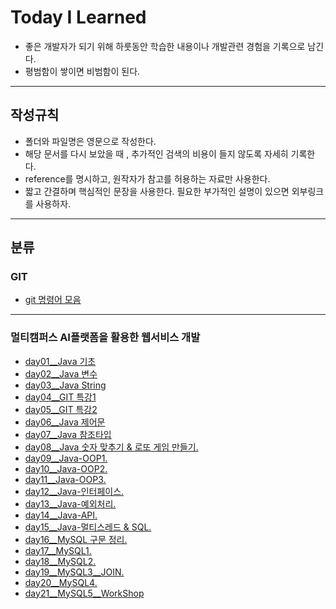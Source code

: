 # Today I Learned

- 좋은 개발자가 되기 위해 하룻동안 학습한 내용이나 개발관련 경험을 기록으로 남긴다.
- 평범함이 쌓이면 비범함이 된다.

---

## 작성규칙

- 폴더와 파일명은 영문으로 작성한다.
- 해당 문서를 다시 보았을 때 , 추가적인 검색의 비용이 들지 않도록 자세히 기록한다.
- reference를 명시하고, 원작자가 참고를 허용하는 자료만 사용한다.
- 짧고 간결하며 핵심적인 문장을 사용한다. 필요한 부가적인 설명이 있으면 외부링크를 사용하자.

---

## 분류

### GIT

- [git 명령어 모음](https://github.com/kansg92/TIL/blob/master/GIT/gitcommand.md)

---

### 멀티캠퍼스 AI플랫폼을 활용한 웹서비스 개발

- [day01\_\_Java 기초](https://github.com/kansg92/TIL/blob/master/multi%20campus%2014th/day01__Java.md)
- [day02\_\_Java 변수](https://github.com/kansg92/TIL/blob/master/multi%20campus%2014th/day02__java%20variable.md)
- [day03\_\_Java String](https://github.com/kansg92/TIL/blob/master/multi%20campus%2014th/day03__Java%20String%20%26%20system.md)
- [day04\_\_GIT 특강1](https://github.com/kansg92/TIL/blob/master/multi%20campus%2014th/day04__GIT.md)
- [day05\_\_GIT 특강2](https://github.com/kansg92/TIL/blob/master/multi%20campus%2014th/day05__GIT2.md)
- [day06\_\_Java 제어문](https://github.com/kansg92/TIL/blob/master/multi%20campus%2014th/day06__%20Control%20Statement.md)
- [day07\_\_Java 참조타입](https://github.com/kansg92/TIL/blob/master/multi%20campus%2014th/day07__Java-reference-type.md)
- [day08\_\_Java 숫자 맞추기 & 로또 게임 만들기.](https://github.com/kansg92/TIL/blob/master/multi%20campus%2014th/day08__Java-workshop.md)
- [day09\_\_Java-OOP1.](https://github.com/kansg92/TIL/blob/master/multi%20campus%2014th/day09__Java-OOP1.md)
- [day10\_\_Java-OOP2.](https://github.com/kansg92/TIL/blob/master/multi%20campus%2014th/day10__java-oop2.md)
- [day11\_\_Java-OOP3.](https://github.com/kansg92/TIL/blob/master/multi%20campus%2014th/day11__java-oop3.md)
- [day12\_\_Java-인터페이스.](https://github.com/kansg92/TIL/blob/master/multi%20campus%2014th/day12__Java-Interface.md)
- [day13\_\_Java-예외처리.](https://github.com/kansg92/TIL/blob/master/multi%20campus%2014th/day13__Java-Exception.md)
- [day14\_\_Java-API.](https://github.com/kansg92/TIL/blob/master/multi%20campus%2014th/day14__JavaAPI.md)
- [day15\_\_Java-멀티스레드 & SQL.](https://github.com/kansg92/TIL/blob/master/multi%20campus%2014th/day15__Java-MultiThread.md)
- [day16\_\_MySQL 구문 정리.](https://github.com/kansg92/TIL/blob/master/multi%20campus%2014th/day16.md)
- [day17\_\_MySQL1.](https://github.com/kansg92/TIL/blob/master/multi%20campus%2014th/day17__MySQL.md)
- [day18\_\_MySQL2.](https://github.com/kansg92/TIL/blob/master/multi%20campus%2014th/day18__MySQL2.md)
- [day19\_\_MySQL3\_\_JOIN.](https://github.com/kansg92/TIL/blob/master/multi%20campus%2014th/day19__MySQL3.md)
- [day20\_\_MySQL4.](https://github.com/kansg92/TIL/blob/master/multi%20campus%2014th/day20__MySQL4.md)
- [day21\_\_MySQL5\_\_WorkShop](https://github.com/kansg92/TIL/blob/master/multi%20campus%2014th/day21__MySQL5.md)
